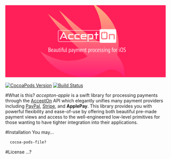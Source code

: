<div style='text-align: center'>
  <img src='./banner.png' />
</div>

[![CocoaPods Version](https://img.shields.io/cocoapods/v/$PODNAME.svg?style=flat)](http://badge.fury.io/rb/)
[![Build Status](https://travis-ci.org/sotownsend/Pully.svg?branch=master)](https://travis-ci.org/sotownsend/)

#What is this?
*accepton-apple* is a swift library for processing payments through the [AcceptOn](http://accepton.com) API which elegantly unifies many payment providers including [PayPal](http://paypal.com), [Stripe](http://stripe.com), and **ApplePay**.  This library provides you with powerful flexibility and ease-of-use by offering both beautiful pre-made payment views and access to the well-engineered low-level primitives for those wanting to have tighter integration into their applications.

#Installation
You may...

```sh
  cocoa-pods-file?
```

#License
...?